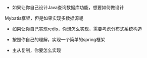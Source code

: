 



- 如果让你自己设计Java查询数据库功能，想要如何做设计

Mybatis框架，但是如果实现多数据源呢



- 如果让你自己实现redis，你想怎么实现，需要考虑分布式系统构造



- 按照你自己的理解，实现一个简单的spring框架



- 主从复制，你要怎么实现